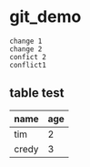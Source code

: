 # git_demo
    change 1
    change 2
    confict 2
    conflict1
## table test ##
name|age
:-|:-
tim | 2
credy | 3


